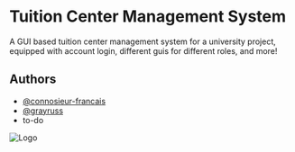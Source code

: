 
# Tuition Center Management System

A GUI based tuition center management system for a university project, equipped with account login, different guis for different roles, and more!


## Authors

- [@connosieur-francais](https://github.com/connosieur-francais)
- [@grayruss](https://github.com/grayruss)
- to-do


![Logo](https://gamakaai.com/wp-content/uploads/2019/06/java-banner-1-1024x332.png)


